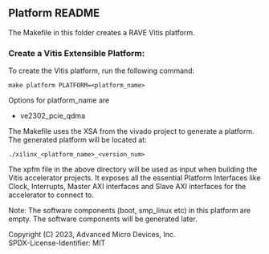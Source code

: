 ## Platform README

The Makefile in this folder creates a RAVE Vitis platform.

### Create a Vitis Extensible Platform:

To create the Vitis platform, run the following command:

```
make platform PLATFORM=<platform_name>
```
Options for platform_name are
   - ve2302_pcie_qdma


The Makefile uses the XSA from the vivado project to generate a platform.
The generated platform will be located at:

```
./xilinx_<platform_name>_<version_num>
```

The xpfm file in the above directory  will be used as input
when building the Vitis accelerator projects. It exposes all
the essential Platform Interfaces like Clock, Interrupts, Master
AXI interfaces and Slave AXI interfaces for the accelerator to
connect to.

Note: The software components (boot, smp_linux etc) in this platform
      are empty. The software components will be generated later.

Copyright (C) 2023, Advanced Micro Devices, Inc.\
SPDX-License-Identifier: MIT

